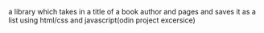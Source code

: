 a library which takes in a title of a book author and pages and saves it as a list using html/css and javascript(odin project excersice)
